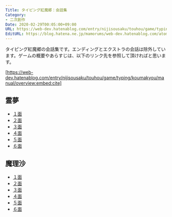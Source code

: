 ```yaml
---
Title: タイピング紅魔郷：会話集
Category:
- 二次創作
Date: 2020-02-29T00:05:00+09:00
URL: https://web-dev.hatenablog.com/entry/nijisousaku/touhou/game/typing/koumakyou/script/list
EditURL: https://blog.hatena.ne.jp/mamorums/web-dev.hatenablog.com/atom/entry/26006613527118292
---
```


タイピング紅魔郷の会話集です。エンディングとエクストラの会話は除外しています。ゲームの概要やあらすじは、以下のリンク先を参照して頂ければと思います。

[https://web-dev.hatenablog.com/entry/nijisousaku/touhou/game/typing/koumakyou/manual/overview:embed:cite]


## 霊夢
- <a target="_blank" href="/entry/nijisousaku/touhou/game/typing/koumakyou/script/reimu1">１面</a>
- <a target="_blank" href="/entry/nijisousaku/touhou/game/typing/koumakyou/script/reimu2">２面</a>
- <a target="_blank" href="/entry/nijisousaku/touhou/game/typing/koumakyou/script/reimu3">３面</a>
- <a target="_blank" href="/entry/nijisousaku/touhou/game/typing/koumakyou/script/reimu4">４面</a>
- <a target="_blank" href="/entry/nijisousaku/touhou/game/typing/koumakyou/script/reimu5">５面</a>
- <a target="_blank" href="/entry/nijisousaku/touhou/game/typing/koumakyou/script/reimu6">６面</a>


## 魔理沙
- <a target="_blank" href="/entry/nijisousaku/touhou/game/typing/koumakyou/script/marisa1">１面</a>
- <a target="_blank" href="/entry/nijisousaku/touhou/game/typing/koumakyou/script/marisa2">２面</a>
- <a target="_blank" href="/entry/nijisousaku/touhou/game/typing/koumakyou/script/marisa3">３面</a>
- <a target="_blank" href="/entry/nijisousaku/touhou/game/typing/koumakyou/script/marisa4">４面</a>
- <a target="_blank" href="/entry/nijisousaku/touhou/game/typing/koumakyou/script/marisa5">５面</a>
- <a target="_blank" href="/entry/nijisousaku/touhou/game/typing/koumakyou/script/marisa6">６面</a>
